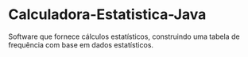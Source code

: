 # Calculadora-Estatistica-Java
Software que fornece cálculos estatísticos, construindo uma tabela de frequência com base em dados estatísticos.
